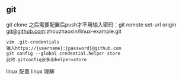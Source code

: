 ## git
git clone 之后需要配置后push才不用输入密码：git remote set-url origin git@github.com:zhouzhaoxin/linux-example.git
```
vim .git-credentials
输入https://{username}:{password}@github.com
git config --global credential.helper store
此时.gitconfig会多出helper=store
```
linux 配置
linux 理解
